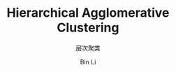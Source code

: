 ---
layout: post
title: Hierarchical Agglomerative Clustering
subtitle: 层次聚类
author: Bin Li
tags: [Machine Learning]
image: 
comments: true
published: true
---